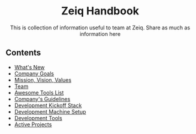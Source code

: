 <div align="center">
  <h1>Zeiq Handbook</h1>
  
  <p>This is collection of information useful to team at Zeiq. Share as much as information here</p>
</div>

## Contents

- [What's New](whats-new.md)
- [Company Goals](goals.md)
- [Mission, Vision, Values](mission.md)
- [Team](team.md)
- [Awesome Tools List](awesome-list.md)
- [Company's Guidelines](guidelines.md)
- [Development Kickoff Stack](kickoff.md)
- [Development Machine Setup](development-machine.md)
- [Development Tools](development-tools.md)
- [Active Projects](https://github.com/perminder-klair/projects/projects/1)

